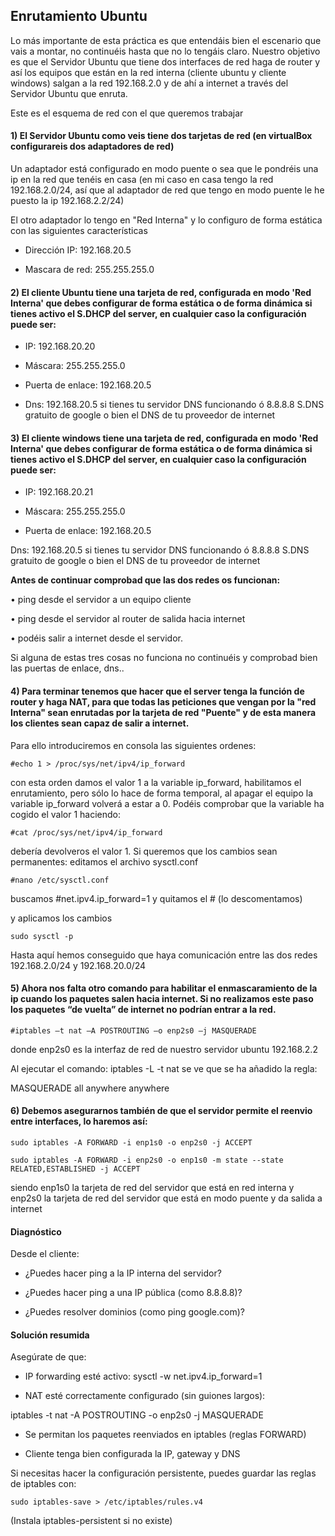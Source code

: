## Enrutamiento Ubuntu
Lo más importante de esta práctica es que entendáis bien el escenario que vais a montar, no continuéis hasta que no lo tengáis claro. Nuestro objetivo es que el Servidor Ubuntu que tiene dos interfaces de red haga de router y así los equipos que están en la red interna (cliente ubuntu y cliente windows) salgan a la red 192.168.2.0 y de ahí a internet a través del Servidor Ubuntu que enruta.

Este es el esquema de red con el que queremos trabajar

#### 1) El Servidor Ubuntu como veis tiene dos tarjetas de red (en virtualBox configurareis dos adaptadores de red)

Un adaptador está configurado en modo puente o sea que le pondréis una ip en la red que tenéis en casa (en mi caso en casa tengo la red 192.168.2.0/24, así que al adaptador de red que tengo en modo puente le he puesto la ip 192.168.2.2/24)

El otro adaptador lo tengo en "Red Interna" y lo configuro de forma estática con las siguientes características

- Dirección IP: 192.168.20.5

- Mascara de red: 255.255.255.0

#### 2) El cliente Ubuntu tiene una tarjeta de red, configurada en modo 'Red Interna' que debes configurar de forma estática o de forma dinámica si tienes activo el S.DHCP del server, en cualquier caso la configuración puede ser:

- IP: 192.168.20.20

- Máscara: 255.255.255.0

- Puerta de enlace: 192.168.20.5

- Dns: 192.168.20.5 si tienes tu servidor DNS funcionando ó  8.8.8.8 S.DNS gratuito de google o bien el DNS de tu proveedor de internet

#### 3) El cliente windows tiene una tarjeta de red, configurada en modo 'Red Interna' que debes configurar de forma estática o de forma dinámica si tienes activo el S.DHCP del server, en cualquier caso la configuración puede ser:

- IP: 192.168.20.21

- Máscara: 255.255.255.0

- Puerta de enlace: 192.168.20.5

 Dns: 192.168.20.5 si tienes tu servidor DNS funcionando ó 8.8.8.8 S.DNS gratuito de google o bien el DNS de tu proveedor de internet

**Antes de continuar comprobad que las dos redes os funcionan:**

• ping desde el servidor a un equipo cliente

• ping desde el servidor al router de salida hacia internet

• podéis salir a internet desde el servidor.

Si alguna de estas tres cosas no funciona no continuéis y comprobad bien las puertas de enlace, dns..

#### 4) Para terminar tenemos que hacer que el server tenga la función de router y haga NAT, para que todas las peticiones que vengan por la "red Interna" sean enrutadas por la tarjeta de red "Puente" y de esta manera los clientes sean capaz de salir a internet.

Para ello introduciremos en consola las siguientes ordenes:

```
#echo 1 > /proc/sys/net/ipv4/ip_forward
```

con esta orden damos el valor 1 a la variable ip_forward, habilitamos el enrutamiento, pero sólo lo hace de forma temporal, al apagar el equipo la variable ip_forward volverá a estar a 0. Podéis comprobar que la variable ha cogido el valor 1 haciendo:

```
#cat /proc/sys/net/ipv4/ip_forward
```

debería devolveros el valor 1.
Si queremos que los cambios sean permanentes:
editamos el archivo sysctl.conf

```
#nano /etc/sysctl.conf
```

buscamos #net.ipv4.ip_forward=1 y quitamos el # (lo descomentamos)

y aplicamos los cambios

```
sudo sysctl -p
```

Hasta aquí hemos conseguido que haya comunicación entre las dos redes 192.168.2.0/24 y 192.168.20.0/24

#### 5) Ahora nos falta otro comando para habilitar el enmascaramiento de la ip cuando los paquetes salen hacia internet. Si no realizamos este paso los paquetes “de vuelta” de internet no podrían entrar a la red.

```
#iptables –t nat –A POSTROUTING –o enp2s0 –j MASQUERADE
```

donde enp2s0 es la interfaz de red de nuestro servidor ubuntu 192.168.2.2

Al ejecutar el comando: iptables -L -t nat se ve que se ha añadido la regla:

MASQUERADE all anywhere anywhere

#### 6) Debemos asegurarnos también de que el servidor permite el reenvio entre interfaces, lo haremos así:

```
sudo iptables -A FORWARD -i enp1s0 -o enp2s0 -j ACCEPT

sudo iptables -A FORWARD -i enp2s0 -o enp1s0 -m state --state RELATED,ESTABLISHED -j ACCEPT
```

siendo enp1s0 la tarjeta de red del servidor que está en red interna y enp2s0 la tarjeta de red del servidor que está en modo puente y da salida a internet

#### Diagnóstico

Desde el cliente:

- ¿Puedes hacer ping a la IP interna del servidor?

- ¿Puedes hacer ping a una IP pública (como 8.8.8.8)?

- ¿Puedes resolver dominios (como ping google.com)?

#### Solución resumida

Asegúrate de que:

- IP forwarding esté activo: sysctl -w net.ipv4.ip_forward=1

- NAT esté correctamente configurado (sin guiones largos):

iptables -t nat -A POSTROUTING -o enp2s0 -j MASQUERADE

- Se permitan los paquetes reenviados en iptables (reglas FORWARD)

- Cliente tenga bien configurada la IP, gateway y DNS

Si necesitas hacer la configuración persistente, puedes guardar las reglas de iptables con:

```
sudo iptables-save > /etc/iptables/rules.v4
 ```

(Instala iptables-persistent si no existe)
